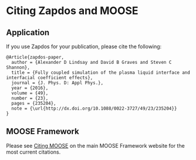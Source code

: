 # Citing Zapdos and MOOSE

## Application

If you use Zapdos for your publication, please cite the following:

```
@Article{zapdos-paper,
  author = {Alexander D Lindsay and David B Graves and Steven C Shannon},
  title = {Fully coupled simulation of the plasma liquid interface and interfacial coefficient effects},
  journal = {J. Phys. D: Appl Phys.},
  year = {2016},
  volume = {49},
  number = {23},
  pages = {235204},
  note = {\url{http://dx.doi.org/10.1088/0022-3727/49/23/235204}}
}
```

## MOOSE Framework

Please see [Citing MOOSE](https://mooseframework.inl.gov/citing.html) on the main MOOSE Framework website for the most current citations.
